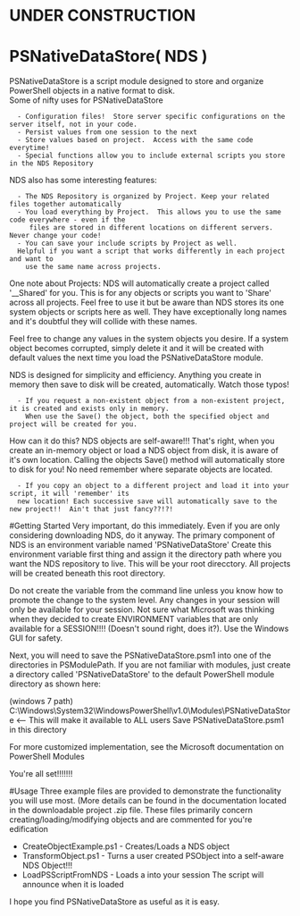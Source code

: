
#     UNDER CONSTRUCTION

# PSNativeDataStore( NDS )
PSNativeDataStore is a script module designed to store and organize PowerShell objects in a native format to disk.  
Some of nifty uses for PSNativeDataStore

      - Configuration files!  Store server specific configurations on the server itself, not in your code.
      - Persist values from one session to the next
      - Store values based on project.  Access with the same code everytime!
      - Special functions allow you to include external scripts you store in the NDS Repository

NDS also has some interesting features:

      - The NDS Repository is organized by Project. Keep your related files together automatically
      - You load everything by Project.  This allows you to use the same code everywhere - even if the 
         files are stored in different locations on different servers. Never change your code!
      - You can save your include scripts by Project as well. 
      Helpful if you want a script that works differently in each project and want to 
        use the same name across projects.

One note about Projects:  NDS will automatically create a project called '__Shared' for you.  This is for any objects or scripts you want to 'Share' across all projects. Feel free to use it but be aware than NDS stores its one system objects or scripts here as well. They have exceptionally long names and it's doubtful they will collide with these names.

Feel free to change any values in the system objects you desire.  If a system object becomes corrupted, simply delete it and it will be created with default values the next time you load the PSNativeDataStore module.

NDS is designed for simplicity and efficiency.  Anything you create in memory then save to disk will be created, automatically.  Watch those typos!

      - If you request a non-existent object from a non-existent project, it is created and exists only in memory.
        When use the Save() the object, both the specified object and project will be created for you.

How can it do this? NDS objects are self-aware!!!
That's right, when you create an in-memory object or load a NDS object from disk, it is aware of it's own location.  Calling the objects Save() method will automatically store to disk for you!  No need remember where separate objects are located.

      - If you copy an object to a different project and load it into your script, it will 'remember' its 
      new location! Each successive save will automatically save to the new project!!  Ain't that just fancy??!?!

#Getting Started
Very important, do this immediately. Even if you are only considering downloading NDS, do it anyway.  The primary component of NDS is an environment variable named  'PSNativeDataStore'
Create this environment variable first thing and assign it the directory path where you want the NDS repository to live.  This will be your root direcctory.  All projects will be created beneath this root directory.  

Do not create the variable from the command line unless you know how to promote the change to the system level.  Any changes in your session will only be available for your session.  Not sure what Microsoft was thinking when they decided to create ENVIRONMENT variables that are only available for a SESSION!!!!  (Doesn't sound right, does it?).  Use the Windows GUI for safety.

Next, you will need to save the PSNativeDataStore.psm1 into one of the directories in PSModulePath.  If you are not familiar with modules, just create a directory called 'PSNativeDataStore' to the default PowerShell module directory as shown here:

(windows 7 path)
C:\Windows\System32\WindowsPowerShell\v1.0\Modules\PSNativeDataStore   <-- This will make it available to ALL users
Save PSNativeDataStore.psm1 in this directory

For more customized implementation, see the Microsoft documentation on PowerShell Modules

You're all set!!!!!!!

#Usage
Three example files are provided to demonstrate the functionality you will use most. (More details can be found in the documentation located in the downloadable project .zip file.  These files primarily concern creating/loading/modifying objects and are commented for you're edification

  - CreateObjectExample.ps1  - Creates/Loads a NDS object
  - TransformObject.ps1 - Turns a user created PSObject into a self-aware NDS Object!!!
  - LoadPSScriptFromNDS - Loads a into your session
                          The script will announce when it is loaded
                          
I hope you find PSNativeDataStore as useful as it is easy.
